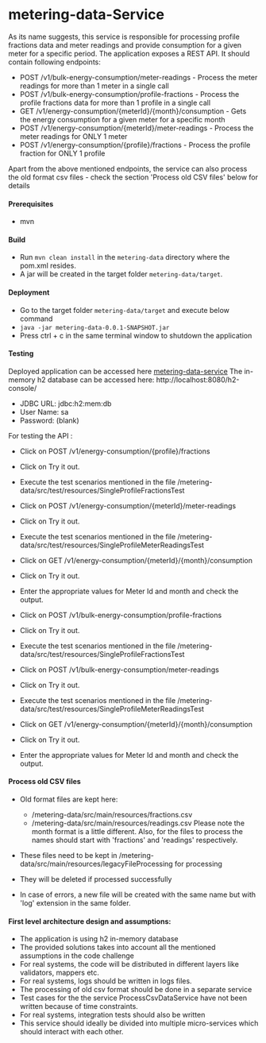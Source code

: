 # metering-data-Service

As its name suggests, this service is responsible for processing profile fractions data and meter readings and provide consumption for a given meter for a specific period.
The application exposes a REST API. It should contain following endpoints:

  - POST /v1/bulk-energy-consumption/meter-readings - Process the meter readings for more than 1 meter in a single call
  - POST /v1/bulk-energy-consumption/profile-fractions - Process the profile fractions data for more than 1 profile in a single call
  - GET /v1/energy-consumption/{meterId}/{month}/consumption - Gets the energy consumption for a given meter for a specific month
  - POST /v1/energy-consumption/{meterId}/meter-readings - Process the meter readings for ONLY 1 meter
  - POST /v1/energy-consumption/{profile}/fractions - Process the profile fraction for ONLY 1 profile
  
  Apart from the above mentioned endpoints, the service can also process the old format csv files  - check the section 'Process old CSV files' below for details
  
#### Prerequisites
 - mvn
 
#### Build
 - Run `mvn clean install` in the `metering-data` directory where the pom.xml resides.
 - A jar will be created in the target folder `metering-data/target`.
 
#### Deployment
 - Go to the target folder `metering-data/target` and execute below command
 - `java -jar metering-data-0.0.1-SNAPSHOT.jar`
 - Press ctrl + c in the same terminal window to shutdown the application
 

#### Testing
Deployed application can be accessed here [metering-data-service](http://localhost:8080/swagger-ui.html)
The in-memory h2 database can be accessed here: http://localhost:8080/h2-console/
* JDBC URL: jdbc:h2:mem:db
* User Name: sa
* Password: (blank)

For testing the API : 

* Click on POST /v1/energy-consumption/{profile}/fractions
* Click on Try it out.
* Execute the test scenarios mentioned in the file /metering-data/src/test/resources/SingleProfileFractionsTest

* Click on POST /v1/energy-consumption/{meterId}/meter-readings
* Click on Try it out.
* Execute the test scenarios mentioned in the file /metering-data/src/test/resources/SingleProfileMeterReadingsTest

* Click on GET /v1/energy-consumption/{meterId}/{month}/consumption
* Click on Try it out.
* Enter the appropriate values for Meter Id and month and check the output.

* Click on POST /v1/bulk-energy-consumption/profile-fractions
* Click on Try it out.
* Execute the test scenarios mentioned in the file /metering-data/src/test/resources/SingleProfileFractionsTest

* Click on POST /v1/bulk-energy-consumption/meter-readings
* Click on Try it out.
* Execute the test scenarios mentioned in the file /metering-data/src/test/resources/SingleProfileMeterReadingsTest

* Click on GET /v1/energy-consumption/{meterId}/{month}/consumption
* Click on Try it out.
* Enter the appropriate values for Meter Id and month and check the output.


#### Process old CSV files
* Old format files are kept here: 
	- /metering-data/src/main/resources/fractions.csv
	- /metering-data/src/main/resources/readings.csv
Please note the month format is a little different. Also, for the files to process the names should start with 'fractions' and 'readings' respectively.

* These files need to be kept in /metering-data/src/main/resources/legacyFileProcessing for processing
* They will be deleted if processed successfully
* In case of errors, a new file will be created with the same name but with 'log' extension in the same folder.

#### First level architecture design and assumptions:
* The application is using h2 in-memory database
* The provided solutions takes into account all the mentioned assumptions in the code challenge
* For real systems, the code will be distributed in different layers like validators, mappers etc.
* For real systems, logs should be written in logs files.
* The processing of old csv format should be done in a separate service
* Test cases for the the service ProcessCsvDataService have not been written because of time constraints.
* For real systems, integration tests should also be written
* This service should ideally be divided into multiple micro-services which should interact with each other.

